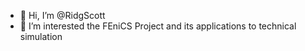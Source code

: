 - 👋 Hi, I’m @RidgScott
- 👀 I’m interested the FEniCS Project and its applications to technical simulation
